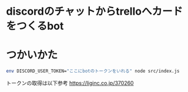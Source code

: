 # discordのチャットからtrelloへカードをつくるbot

# つかいかた

```bash
env DISCORD_USER_TOKEN="ここにbotのトークンをいれる" node src/index.js
```

トークンの取得は以下参考
https://liginc.co.jp/370260
